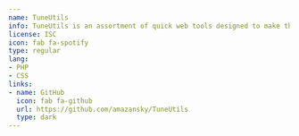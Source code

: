 ```yaml
---
name: TuneUtils
info: TuneUtils is an assortment of quick web tools designed to make the Spotify user experience a bit better. The ideas for the tools were inspired by features I wish the actual Spotify app(s) had, but which are currently not supported.
license: ISC
icon: fab fa-spotify
type: regular
lang:
- PHP
- CSS
links:
- name: GitHub
  icon: fab fa-github
  url: https://github.com/amazansky/TuneUtils
  type: dark
---
```


